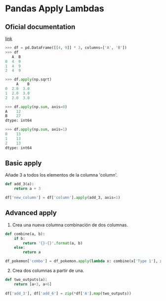 # Pandas Apply Lambdas

## Oficial documentation
[link](https://pandas.pydata.org/pandas-docs/stable/reference/api/pandas.DataFrame.apply.html)

```python
>>> df = pd.DataFrame([[4, 9]] * 3, columns=['A', 'B'])
>>> df
   A  B
0  4  9
1  4  9
2  4  9
```

```python
>>> df.apply(np.sqrt)
     A    B
0  2.0  3.0
1  2.0  3.0
2  2.0  3.0
```

```python
>>> df.apply(np.sum, axis=0)
A    12
B    27
dtype: int64
```

```python
>>> df.apply(np.sum, axis=1)
0    13
1    13
2    13
dtype: int64
```

## Basic apply

Añade 3 a todos los elementos de la columna 'column'. 

```python
def add_3(a): 
    return a + 3

df['new_column'] = df['column'].apply(add_3, axis=1)
```

## Advanced apply

1. Crea una nueva columna combinación de dos columnas. 

```python
def combine(a, b): 
    if b: 
        return '{}-{}'.format(a, b)
    else: 
        return a

df_pokemon['combo'] = df_pokemon.apply(lambda x: combine(x['Type 1'], x['Type 2']), axis=1)
```

2. Crea dos columnas a partir de una. 

```python
def two_outputs(a): 
    return [a+3, a+6]
    
df['add_3'], df['add_6'] = zip(*df['A'].map(two_outputs))
```
